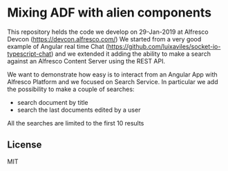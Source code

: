Mixing ADF with alien components
=========================================
This repository helds the code we develop on 29-Jan-2019 at Alfresco Devcon (https://devcon.alfresco.com/)
We started from a very good example of Angular real time Chat (https://github.com/luixaviles/socket-io-typescript-chat) and we extended it adding the ability to make a search against an Alfresco Content Server using the REST API.

We want to demonstrate how easy is to interact from an Angular App with Alfresco Platform and we focused on Search Service.
In particular we add the possibility to make a couple of searches:
- search document by title
- search the last documents edited by a user

All the searches are limited to the first 10 results

## License

MIT
